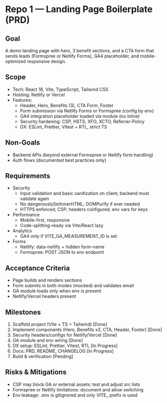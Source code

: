 # Repo 1 — Landing Page Boilerplate (PRD)

## Goal
A demo landing page with hero, 3 benefit sections, and a CTA form that sends leads (Formspree or Netlify Forms), GA4 placeholder, and mobile-optimized responsive design.

## Scope
- Tech: React 18, Vite, TypeScript, Tailwind CSS
- Hosting: Netlify or Vercel
- Features:
  - Header, Hero, Benefits (3), CTA Form, Footer
  - Form submission via Netlify Forms or Formspree (config by env)
  - GA4 integration placeholder loaded via module (no inline)
  - Security hardening: CSP, HSTS, XFO, XCTO, Referrer-Policy
  - DX: ESLint, Prettier, Vitest + RTL, strict TS

## Non-Goals
- Backend APIs (beyond external Formspree or Netlify form handling)
- Auth flows (documented best practices only)

## Requirements
- Security
  - Input validation and basic sanitization on client; backend must validate again
  - No dangerouslySetInnerHTML; DOMPurify if ever needed
  - HTTPS enforced; CSP; headers configured; env vars for keys
- Performance
  - Mobile-first, responsive
  - Code-splitting-ready via Vite/React lazy
- Analytics
  - GA4 only if VITE_GA_MEASUREMENT_ID is set
- Forms
  - Netlify: data-netlify + hidden form-name
  - Formspree: POST JSON to env endpoint

## Acceptance Criteria
- Page builds and renders sections
- Form submits in both modes (mocked) and validates email
- GA module loads only when env is present
- Netlify/Vercel headers present

## Milestones
1. Scaffold project (Vite + TS + Tailwind) [Done]
2. Implement components (Hero, Benefits x3, CTA, Header, Footer) [Done]
3. Security headers/configs for Netlify/Vercel [Done]
4. GA module and env wiring [Done]
5. DX setup: ESLint, Prettier, Vitest, RTL [In Progress]
6. Docs: PRD, README, CHANGELOG [In Progress]
7. Build & verification [Pending]

## Risks & Mitigations
- CSP may block GA or external assets: test and adjust src lists
- Formspree or Netlify limitations: document and allow switching
- Env leakage: .env is gitignored and only VITE_ prefix is used